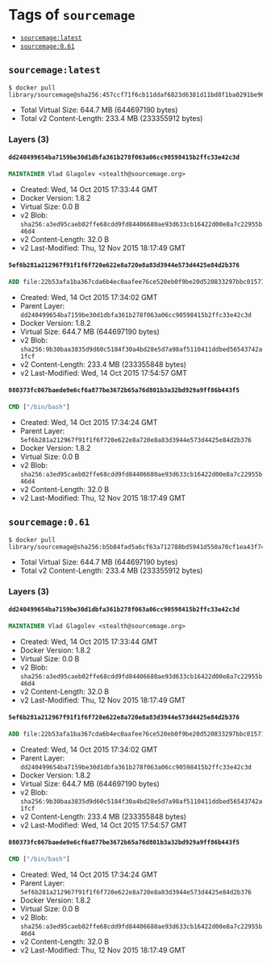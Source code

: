 <!-- THIS FILE IS GENERATED VIA '.template-helpers/generate-tag-details.pl' -->

# Tags of `sourcemage`

-	[`sourcemage:latest`](#sourcemagelatest)
-	[`sourcemage:0.61`](#sourcemage061)

## `sourcemage:latest`

```console
$ docker pull library/sourcemage@sha256:457ccf71f6cb11ddaf6823d6381d11bd8f1ba0291be963cea2b5733f9a621ea8
```

-	Total Virtual Size: 644.7 MB (644697190 bytes)
-	Total v2 Content-Length: 233.4 MB (233355912 bytes)

### Layers (3)

#### `dd240499654ba7159be30d1dbfa361b278f063a06cc90598415b2ffc33e42c3d`

```dockerfile
MAINTAINER Vlad Glagolev <stealth@sourcemage.org>
```

-	Created: Wed, 14 Oct 2015 17:33:44 GMT
-	Docker Version: 1.8.2
-	Virtual Size: 0.0 B
-	v2 Blob: `sha256:a3ed95caeb02ffe68cdd9fd84406680ae93d633cb16422d00e8a7c22955b46d4`
-	v2 Content-Length: 32.0 B
-	v2 Last-Modified: Thu, 12 Nov 2015 18:17:49 GMT

#### `5ef6b281a212967f91f1f6f720e622e8a720e8a83d3944e573d4425e84d2b376`

```dockerfile
ADD file:22b53afa1ba367cda6b4ec0aafee76ce520eb0f9be20d520833297bbc01571c7 in /
```

-	Created: Wed, 14 Oct 2015 17:34:02 GMT
-	Parent Layer: `dd240499654ba7159be30d1dbfa361b278f063a06cc90598415b2ffc33e42c3d`
-	Docker Version: 1.8.2
-	Virtual Size: 644.7 MB (644697190 bytes)
-	v2 Blob: `sha256:9b30baa3835d9d60c5184f30a4bd28e5d7a98af5110411ddbed56543742a1fcf`
-	v2 Content-Length: 233.4 MB (233355848 bytes)
-	v2 Last-Modified: Wed, 14 Oct 2015 17:54:57 GMT

#### `080373fc067baede9e6cf6a877be3672b65a76d801b3a32bd929a9ff86b443f5`

```dockerfile
CMD ["/bin/bash"]
```

-	Created: Wed, 14 Oct 2015 17:34:24 GMT
-	Parent Layer: `5ef6b281a212967f91f1f6f720e622e8a720e8a83d3944e573d4425e84d2b376`
-	Docker Version: 1.8.2
-	Virtual Size: 0.0 B
-	v2 Blob: `sha256:a3ed95caeb02ffe68cdd9fd84406680ae93d633cb16422d00e8a7c22955b46d4`
-	v2 Content-Length: 32.0 B
-	v2 Last-Modified: Thu, 12 Nov 2015 18:17:49 GMT

## `sourcemage:0.61`

```console
$ docker pull library/sourcemage@sha256:b5b84fad5a6cf63a712788bd5941d550a70cf1ea43f7437684e6df1da073426a
```

-	Total Virtual Size: 644.7 MB (644697190 bytes)
-	Total v2 Content-Length: 233.4 MB (233355912 bytes)

### Layers (3)

#### `dd240499654ba7159be30d1dbfa361b278f063a06cc90598415b2ffc33e42c3d`

```dockerfile
MAINTAINER Vlad Glagolev <stealth@sourcemage.org>
```

-	Created: Wed, 14 Oct 2015 17:33:44 GMT
-	Docker Version: 1.8.2
-	Virtual Size: 0.0 B
-	v2 Blob: `sha256:a3ed95caeb02ffe68cdd9fd84406680ae93d633cb16422d00e8a7c22955b46d4`
-	v2 Content-Length: 32.0 B
-	v2 Last-Modified: Thu, 12 Nov 2015 18:17:49 GMT

#### `5ef6b281a212967f91f1f6f720e622e8a720e8a83d3944e573d4425e84d2b376`

```dockerfile
ADD file:22b53afa1ba367cda6b4ec0aafee76ce520eb0f9be20d520833297bbc01571c7 in /
```

-	Created: Wed, 14 Oct 2015 17:34:02 GMT
-	Parent Layer: `dd240499654ba7159be30d1dbfa361b278f063a06cc90598415b2ffc33e42c3d`
-	Docker Version: 1.8.2
-	Virtual Size: 644.7 MB (644697190 bytes)
-	v2 Blob: `sha256:9b30baa3835d9d60c5184f30a4bd28e5d7a98af5110411ddbed56543742a1fcf`
-	v2 Content-Length: 233.4 MB (233355848 bytes)
-	v2 Last-Modified: Wed, 14 Oct 2015 17:54:57 GMT

#### `080373fc067baede9e6cf6a877be3672b65a76d801b3a32bd929a9ff86b443f5`

```dockerfile
CMD ["/bin/bash"]
```

-	Created: Wed, 14 Oct 2015 17:34:24 GMT
-	Parent Layer: `5ef6b281a212967f91f1f6f720e622e8a720e8a83d3944e573d4425e84d2b376`
-	Docker Version: 1.8.2
-	Virtual Size: 0.0 B
-	v2 Blob: `sha256:a3ed95caeb02ffe68cdd9fd84406680ae93d633cb16422d00e8a7c22955b46d4`
-	v2 Content-Length: 32.0 B
-	v2 Last-Modified: Thu, 12 Nov 2015 18:17:49 GMT
